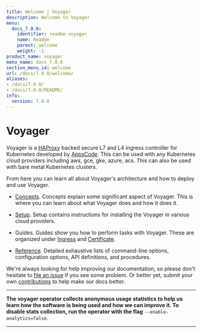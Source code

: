 ```yaml
---
title: Welcome | Voyager
description: Welcome to Voyager
menu:
  docs_7.0.0:
    identifier: readme-voyager
    name: Readme
    parent: welcome
    weight: -1
product_name: voyager
menu_name: docs_7.0.0
section_menu_id: welcome
url: /docs/7.0.0/welcome/
aliases:
- /docs/7.0.0/
- /docs/7.0.0/README/
info:
  version: 7.0.0
---
```


# Voyager

Voyager is a [HAProxy](http://www.haproxy.org/) backed secure L7 and L4 ingress controller for Kubernetes developed by [AppsCode](https://appscode.com). This can be used with any Kubernetes cloud providers including aws, gce, gke, azure, acs. This can also be used with bare metal Kubernetes clusters.

From here you can learn all about Voyager's architecture and how to deploy and use Voyager.

- [Concepts](/docs/7.0.0/concepts/). Concepts explain some significant aspect of Voyager. This
is where you can learn about what Voyager does and how it does it.

- [Setup](/docs/7.0.0/setup/). Setup contains instructions for installing
  the Voyager in various cloud providers.

- Guides. Guides show you how to perform tasks with Voyager. These are organized under [Ingress](/docs/7.0.0/guides/ingress) and [Certificate](/docs/7.0.0/guides/certificate).

- [Reference](/docs/7.0.0/reference/). Detailed exhaustive lists of
command-line options, configuration options, API definitions, and procedures.

We're always looking for help improving our documentation, so please don't hesitate to
[file an issue](https://github.com/appscode/voyager/issues/new) if you see some problem.
Or better yet, submit your own [contributions](/docs/7.0.0/CONTRIBUTING) to help
make our docs better.

---

**The voyager operator collects anonymous usage statistics to help us learn how the software is being used and how we can improve it.
To disable stats collection, run the operator with the flag** `--enable-analytics=false`.

---
